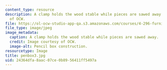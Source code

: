 ```yaml
---
content_type: resource
description: A clamp holds the wood stable while pieces are sawed away. Image courtesy
  of OCW.
file: https://ol-ocw-studio-app-qa.s3.amazonaws.com/courses/4-296-furniture-making-spring-2005/24364dfa8aac07ce0b8956411ff5497a_penbox3.jpg
file_type: image/jpeg
image_metadata:
  caption: A clamp holds the wood stable while pieces are sawed away.
  credit: Image courtesy of OCW.
  image-alt: Pencil box construction.
resourcetype: Image
title: penbox3.jpg
uid: 24364dfa-8aac-07ce-0b89-56411ff5497a
---
```

